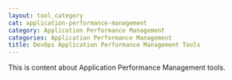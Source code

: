 ```yaml
---
layout: tool_category
cat: application-performance-management
category: Application Performance Management
categories: Application Performance Management
title: DevOps Application Performance Management Tools
---
```

This is content about Application Performance Management tools.